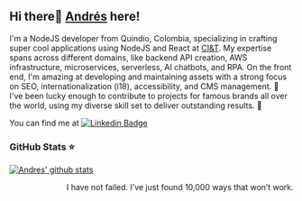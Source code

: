 
## Hi there👋 [Andrés](https://github.com/andresllinasr) here!  
<!--
<table align="right">
 <tr><td><a href="README_es.md"><img src="images/es-flag.png" height="10"> Español</a></td></tr>
 <tr><td><a href="README.md"><img src="images/us-flag.png" height="10"> English</a></td></tr>
 <tr><td><a href="README_fr.md"><img src="images/fr-flag.png" height="10"> Français</a></td></tr>
</table>
-->

I'm a NodeJS developer from Quindío, Colombia, specializing in crafting super cool applications using NodeJS and React at [CI&T](https://ciandt.com/). My expertise spans across different domains, like backend API creation, AWS infrastructure, microservices, serverless, AI chatbots, and RPA. On the front end, I'm amazing at developing and maintaining assets with a strong focus on SEO, internationalization (i18), accessibility, and CMS management. 🌟 I've been lucky enough to contribute to projects for famous brands all over the world, using my diverse skill set to deliver outstanding results. 🚀

You can find me at [![Linkedin Badge](https://img.shields.io/badge/-Andrés%20Llinás-blue?style=flat-square&logo=Linkedin&logoColor=white&link=https://www.https://www.linkedin.com/in/andresllinasr/)](https://www.linkedin.com/in/andresllinasr/) 

### GitHub Stats ⭐
[![Andres' github stats](https://github-readme-stats.vercel.app/api?username=andresllinasr&show_icons=true)](https://github.com/anuraghazra/github-readme-stats)

<div  style="text-align: right">I have not failed. I’ve just found 10,000 ways that won’t work. </div>
